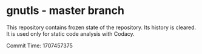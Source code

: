 # gnutls - master branch

This repository contains frozen state of the repository.
Its history is cleared. It is used only for static code
analysis with Codacy.

Commit Time: 1707457375